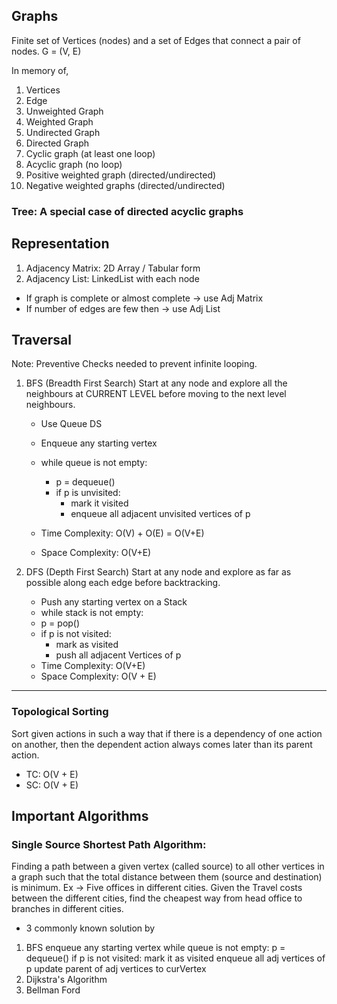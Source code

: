 ## Graphs

Finite set of Vertices (nodes) and a set of Edges that
connect a pair of nodes.
G = (V, E)

In memory of,
1. Vertices
2. Edge
3. Unweighted Graph
4. Weighted Graph
5. Undirected Graph
6. Directed Graph
7. Cyclic graph (at least one loop)
8. Acyclic graph (no loop)
9. Positive weighted graph (directed/undirected)
10. Negative weighted graphs (directed/undirected)

### Tree: A special case of directed acyclic graphs


## Representation

1. Adjacency Matrix: 2D Array / Tabular form
2. Adjacency List: LinkedList with each node

* If graph is complete or almost complete -> use Adj Matrix 
* If number of edges are few then -> use Adj List
  
## Traversal
Note: Preventive Checks needed to prevent infinite looping.

1. BFS (Breadth First Search)
   Start at any node and explore all the neighbours at CURRENT LEVEL
   before moving to the next level neighbours.
   * Use Queue DS
   * Enqueue any starting vertex
   * while queue is not empty:
      * p = dequeue()
      * if p is unvisited:
         * mark it visited
         * enqueue all adjacent unvisited vertices of p
    
    * Time Complexity: O(V) + O(E) = O(V+E)
    * Space Complexity: O(V+E)
    
2. DFS (Depth First Search)
   Start at any node and explore as far as possible
   along each edge before backtracking.
   * Push any starting vertex on a Stack
   * while stack is not empty:
    * p = pop()
    * if p is not visited:
        * mark as visited
        * push all adjacent Vertices of p
   * Time Complexity: O(V+E)
   * Space Complexity: O(V + E)
   
------
### Topological Sorting
Sort given actions in such a way that if there is a
dependency of one action on another, then the dependent
action always comes later than its parent action.
* TC: O(V + E)
* SC: O(V + E)

## Important Algorithms

### Single Source Shortest Path Algorithm: 
Finding a path between a given vertex (called source) to all other
vertices in a graph such that the total distance between them (source and destination)
is minimum.
Ex -> Five offices in different cities. Given the Travel costs between the different cities, 
find the cheapest way from head office to branches in different
cities.

* 3 commonly known solution by
1. BFS
   enqueue any starting vertex
   while queue is not empty:
      p = dequeue()
      if p is not visited:
         mark it as visited
         enqueue all adj vertices of p 
         update parent of adj vertices to curVertex
2. Dijkstra's Algorithm
3. Bellman Ford



















